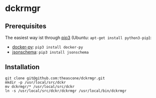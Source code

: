 # dckrmgr
## Prerequisites
The easiest way ist through [pip3](https://pypi.python.org/pypi/pip) (Ubuntu: `apt-get install python3-pip`):
* [docker-py](https://github.com/docker/docker-py): `pip3 install docker-py`
* [jsonschema](https://pypi.python.org/pypi/jsonschema): `pip3 install jsonschema`

## Installation
```
git clone git@github.com:theascone/dckrmgr.git
mkdir -p /usr/local/src/dckr
mv dckrmgr/* /usr/local/src/dckr
ln -s /usr/local/src/dckr/dckrmgr /usr/local/bin/dckrmgr
```
